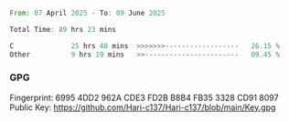 <!--START_SECTION:waka-->

```rust
From: 07 April 2025 - To: 09 June 2025

Total Time: 89 hrs 23 mins

C              25 hrs 48 mins  >>>>>>>------------------   26.15 %
Other          9 hrs 19 mins   >>-----------------------   09.45 %
```

<!--END_SECTION:waka-->

### GPG <br />
Fingerprint:     6995 4DD2 962A CDE3 FD2B B8B4 FB35 3328 CD91 8097 <br />
Public Key:      https://github.com/Hari-c137/Hari-c137/blob/main/Key.gpg
